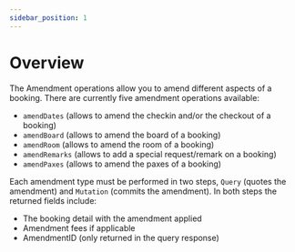 ```yaml
---
sidebar_position: 1
---
```


# Overview

The Amendment operations allow you to amend different aspects of a booking. There are currently five amendment operations available:

* `amendDates` (allows to amend the checkin and/or the checkout of a booking)
* `amendBoard` (allows to amend the board of a booking)
* `amendRoom` (allows to amend the room of a booking)
* `amendRemarks` (allows to add a special request/remark on a booking)
* `amendPaxes` (allows to amend the paxes of a booking)

Each amendment type must be performed in two steps, `Query` (quotes the amendment) and `Mutation` (commits the amendment). In both steps the returned fields include:

* The booking detail with the amendment applied
* Amendment fees if applicable
* AmendmentID (only returned in the query response)

